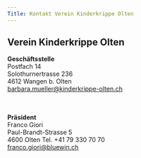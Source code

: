 ```yaml
---
Title: Kontakt Verein Kinderkrippe Olten
---
```


## Verein Kinderkrippe Olten

**Geschäftsstelle**<br>
Postfach 14<br>
Solothurnertrasse 236<br>
4612 Wangen b. Olten<br>
<a href="mailto:barbara.mueller@kinderkrippe-olten.ch">barbara.mueller@kinderkrippe-olten.ch</a><br>
<br><br>


**Präsident**<br>
Franco Giori<br>
Paul-Brandt-Strasse 5<br>
4600 Olten
Tel. +41 79 330 70 70<br>
<a href="mailto:franco.giori@bluewin.ch">franco.giori@bluewin.ch</a>
